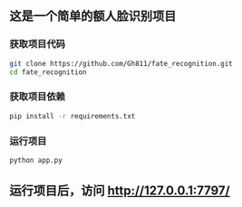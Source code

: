 ## 这是一个简单的额人脸识别项目

### 获取项目代码
~~~bash
git clone https://github.com/Gh811/fate_recognition.git
cd fate_recognition
~~~

### 获取项目依赖
~~~bash
pip install -r requirements.txt
~~~

### 运行项目
~~~bash
python app.py
~~~

## 运行项目后，访问 http://127.0.0.1:7797/